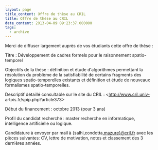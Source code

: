 ```yaml
---
layout: page
title_content: Offre de thèse au CRIL
title: Offre de thèse au CRIL
date_content: 2013-04-09 09:23:37.000000
tags:
  - archive
---
```

Merci de diffuser largement auprès de vos étudiants cette offre de thèse :  
  
Titre : Développement de cadres formels pour le raisonnement spatio-temporel  
  
Objectifs de la thèse : définition et étude d'algorithmes permettant la
résolution du problème de la satisfiabilité de certains fragments des logiques
spatio-temporelles existants et définition et étude de nouveaux formalismes
spatio-temporelles.  
  
Descriptif détaillé consultable sur le site du CRIL : <http://www.cril.univ-
artois.fr/spip.php?article373>  
  
Début du financement : octobre 2013 (pour 3 ans)  
  
Profil du candidat recherché : master recherche en informatique, intelligence
artificielle ou logique.  
  
Candidature à envoyer par mail à
{salhi,condotta,[mazure}@cril.fr](mailto:mazure%7D@cril.fr) avec les pièces
suivantes: CV, lettre de motivation, notes et classement des 3 dernières
années.

